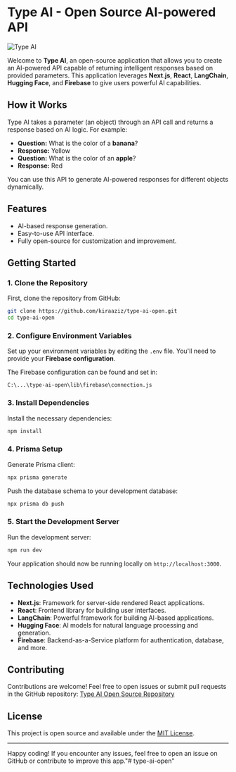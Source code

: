 # Type AI - Open Source AI-powered API

![Type AI](https://res.cloudinary.com/dqfvbunr2/image/upload/v1721139578/wcmalawmnmsopcjt5okf.webp)

Welcome to **Type AI**, an open-source application that allows you to create an AI-powered API capable of returning intelligent responses based on provided parameters. This application leverages **Next.js**, **React**, **LangChain**, **Hugging Face**, and **Firebase** to give users powerful AI capabilities.

## How it Works

Type AI takes a parameter (an object) through an API call and returns a response based on AI logic. For example:
- **Question:** What is the color of a **banana**?
- **Response:** Yellow
- **Question:** What is the color of an **apple**?
- **Response:** Red

You can use this API to generate AI-powered responses for different objects dynamically.

## Features

- AI-based response generation.
- Easy-to-use API interface.
- Fully open-source for customization and improvement.
  
## Getting Started

### 1. Clone the Repository
First, clone the repository from GitHub:
```bash
git clone https://github.com/kiraaziz/type-ai-open.git
cd type-ai-open
```

### 2. Configure Environment Variables
Set up your environment variables by editing the `.env` file. You'll need to provide your **Firebase configuration**.

The Firebase configuration can be found and set in:
```
C:\...\type-ai-open\lib\firebase\connection.js
```

### 3. Install Dependencies
Install the necessary dependencies:
```bash
npm install
```

### 4. Prisma Setup
Generate Prisma client:
```bash
npx prisma generate
```

Push the database schema to your development database:
```bash
npx prisma db push
```

### 5. Start the Development Server
Run the development server:
```bash
npm run dev
```

Your application should now be running locally on `http://localhost:3000`.

## Technologies Used

- **Next.js**: Framework for server-side rendered React applications.
- **React**: Frontend library for building user interfaces.
- **LangChain**: Powerful framework for building AI-based applications.
- **Hugging Face**: AI models for natural language processing and generation.
- **Firebase**: Backend-as-a-Service platform for authentication, database, and more.

## Contributing
Contributions are welcome! Feel free to open issues or submit pull requests in the GitHub repository:
[Type AI Open Source Repository](https://github.com/kiraaziz/type-ai-open)

## License
This project is open source and available under the [MIT License](LICENSE).

---

Happy coding! If you encounter any issues, feel free to open an issue on GitHub or contribute to improve this app."# type-ai-open" 
